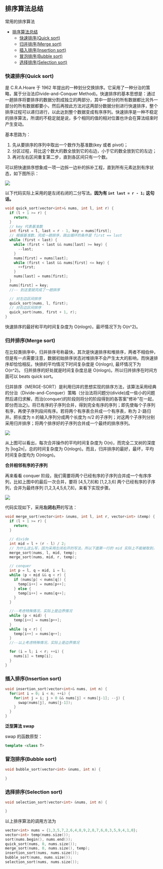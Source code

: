 ## 排序算法总结

常用的排序算法

<!-- TOC -->

- [排序算法总结](#排序算法总结)
  - [快速排序(Quick sort)](#快速排序quick-sort)
  - [归并排序(Merge sort)](#归并排序merge-sort)
  - [插入排序(Insertion sort)](#插入排序insertion-sort)
  - [冒泡排序(Bubble sort)](#冒泡排序bubble-sort)
  - [选择排序(Selection sort)](#选择排序selection-sort)

<!-- /TOC -->

### 快速排序(Quick sort)

是 C.R.A.Hoare 于 1962 年提出的一种划分交换排序。它采用了一种分治的策略，属于分治法(Divide-and-Conquer Method)。快速排序的基本思想是：通过一趟排序将要排序的数据分割成独立的两部分，其中一部分的所有数据都比另外一部分的所有数据都要小，然后再按此方法对这两部分数据分别进行快速排序，整个排序过程可以递归进行，以此达到整个数据变成有序序列。快速排序是一种不稳定的排序算法，所谓的不稳定就是说，多个相同的值的相对位置也许会在算法结束时产生变动。

基本思路为：

1. 先从要排序的序列中取出一个数作为基准数(key 或者 pivot)；
2. 分区过程，将比这个数大的数全放到它的右边，小于它的数全放到它的左边；
3. 再对左右区间重复第二步，直到各区间只有一个数。

可以把快速排序想象成一项一边拆一边补的拆补工程，直到所有元素达到有序状态，如下图所示：

![](../figs/quickSort.png)

以下代码实际上采用的是左闭右闭的二分写法。**因为有 `int last = r - 1;` 这句话。**

```c++
void quick_sort(vector<int>& nums, int l, int r) {
  if (l + 1 >= r) {
    return;
  }
  // key 代表基准数
  int first = l, last = r - 1, key = nums[first];
  // 根据基准数，完成一趟排序，跳出循环的条件是 first == last
  while (first < last) {
    while (first < last && nums[last] >= key) {
      --last;
    }
    nums[first] = nums[last];
    while (first < last && nums[first] <= key) {
      ++first;
    }
    nums[last] = nums[first];
  }
  nums[first] = key;
  //-- 到这里就完成了一趟排序

  // 对左边区间排序
  quick_sort(nums, l, first);
  // 对右边区间排序
  quick_sort(nums, first + 1, r);
}
```

快速排序的最好和平均时间复杂度为 O(nlogn)，最坏情况下为 O(n^2)。

### 归并排序(Merge sort)

在比较类排序中，归并排序号称最快，其次是快速排序和堆排序，两者不相伯仲，但是有一点需要注意，数据初始排序状态对堆排序不会产生太大的影响，而快速排序却恰恰相反。快排的平均情况下时间复杂度是 O(nlogn), 最坏情况下为O(n^2)。 归并排序的好处就是时间复杂度总是 O(nlogn)。所以归并排序在时间方面可以 beats quick sort。

归并排序（MERGE-SORT）是利用归并的思想实现的排序方法，该算法采用经典的分治（Divide-and-Conquer）策略（分治法将问题分(divide)成一些小的问题然后递归求解，而治(conquer)的阶段则将分的阶段得到的各答案"修补"在一起，即分而治之)。将已有序的子序列合并，得到完全有序的序列；即先使每个子序列有序，再使子序列段间有序。若将两个有序表合并成一个有序表，称为 2-路归并。把长度为 n 的输入序列分成两个长度为 n/2 的子序列；对这两个子序列分别采用归并排序；将两个排序好的子序列合并成一个最终的排序序列。

![](../figs/mergeSort.png)

从上图可以看出，每次合并操作的平均时间复杂度为 O(n)，而完全二叉树的深度为 \|log2n\|，总的时间复杂度为 O(nlogn)。而且，归并排序的最好，最坏，平均时间复杂度均为 O(nlogn)。

**合并相邻有序的子序列**

再来看看 conquer 阶段，我们需要将两个已经有序的子序列合并成一个有序序列，比如上图中的最后一次合并，要将 \[4,5,7,8\]和 \[1,2,3,6\] 两个已经有序的子序列，合并为最终序列 \[1,2,3,4,5,6,7,8\]，来看下实现步骤。

![](../figs/quickSort_conquer.png)

代码实现如下，采用**左闭右开**的写法：

```c++
void merge_sort(vector<int> &nums, int l, int r, vector<int> &temp) {
  if (l + 1 >= r) {
    return;
  }

  // divide
  int mid = l + (r - l) / 2;
  // 为什么这么写，因为采用左闭右开的写法，所以下面第一行的 mid 实际上不能被取到， 下面第二行的 r 实际上不能被取到
  merge_sort(nums, l, mid, temp);
  merge_sort(nums, mid, r, temp);

  // conquer
  int p = l, q = mid, i = l;
  while (p < mid && q < r) {
    if (nums[p] < nums[q]) {
      temp[i++] = nums[p++];
    } else {
      temp[i++] = nums[q++];
    }
  }

  //--考虑特殊情况，实际上是边界情况
  while (p < mid) {
    temp[i++] = nums[p++];
  }
  while (q < r) {
    temp[i++] = nums[q++];
  }
  //--以上考虑特殊情况，实际上是边界情况

  for (i = l; i < r; ++i) {
    nums[i] = temp[i];
  }
}
```

### 插入排序(Insertion sort)



```c++
void insertion_sort(vector<int>& nums, int n) {
  for(int i = 0; i < n; ++i) {
    for(int j = i; j > 0 && nums[j] < nums[j-1]; --j) {
      swap(nums[j], nums[j-1]);
    }
  }
}
```

**泛型算法 swap**

swap 的函数原型：

```c++
template <class T>
```

### 冒泡排序(Bubble sort)

```c++
void bubble_sort(vector<int> &nums, int n) {
  
}
```

### 选择排序(Selection sort)

```c++
void selection_sort(vector<int> &nums, int n) {

}
```

以上排序算法的调用方法为

```c++
vector<int> nums = {1,3,5,7,2,6,4,8,9,2,8,7,6,0,3,5,9,4,1,0};
vector<int> temp(nums.size());
sort(nums.begin(), nums.end());
quick_sort(nums, 0, nums.size());
merge_sort(nums, 0, nums.size(), temp);
insertion_sort(nums, nums.size());
bubble_sort(nums, nums.size());
selection_sort(nums, nums.size());
```

